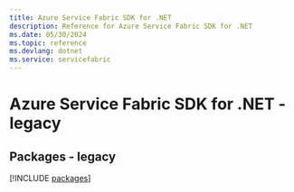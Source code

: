 ```yaml
---
title: Azure Service Fabric SDK for .NET
description: Reference for Azure Service Fabric SDK for .NET
ms.date: 05/30/2024
ms.topic: reference
ms.devlang: dotnet
ms.service: servicefabric
---
```

# Azure Service Fabric SDK for .NET - legacy
## Packages - legacy
[!INCLUDE [packages](service-fabric-index.md)]